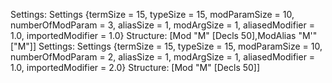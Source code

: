 Settings:
Settings {termSize = 15, typeSize = 15, modParamSize = 10, numberOfModParam = 3, aliasSize = 1, modArgSize = 1, aliasedModifier = 1.0, importedModifier = 1.0}
Structure:
[Mod "M" [Decls 50],ModAlias "M'" ["M"]]
Settings:
Settings {termSize = 15, typeSize = 15, modParamSize = 10, numberOfModParam = 2, aliasSize = 1, modArgSize = 1, aliasedModifier = 1.0, importedModifier = 2.0}
Structure:
[Mod "M" [Decls 50]]
